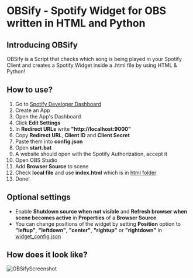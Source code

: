 # OBSify - Spotify Widget for OBS written in HTML and Python

## Introducing OBSify
OBSify is a Script that checks which song is being played in your Spotify Client and creates a Spotify Widget inside a .html file by using HTML & Python!  

## How to use?
1. Go to [Spotify Developer Dashboard](https://developer.spotify.com/dashboard/)
2. Create an App
3. Open the App's Dashboard
4. Click **Edit Settings**
5. In **Redirect URLs** write **"http://localhost:9000"**
6. Copy **Redirect URL**, **Client ID** and **Client Secret**
7. Paste them into **config.json**
8. Open **start.bat**
9. A website should open with the Spotify Authorization, accept it
10. Open OBS Studio
11. Add **Browser Source** to scene
12. Check **local file** and use **index.html** which is in [html folder](https://github.com/Heapy1337/OBSify/tree/main/html)
13. Done!

## Optional settings
- Enable **Shutdown source when not visible** and **Refresh browser when scene becomes active** in **Properties** of a **Browser Source**
- You can change positions of the widget by setting **Position** option to **"leftup"**, **"leftdown"**, **"center"**, **"rightup"** or **"rightdown"** in [widget_config.json](https://github.com/Heapy1337/OBSify/blob/main/html/widget_config.json)

## How does it look like?
![OBSifyScreenshot](https://i.imgur.com/t2gSTjt.png)
